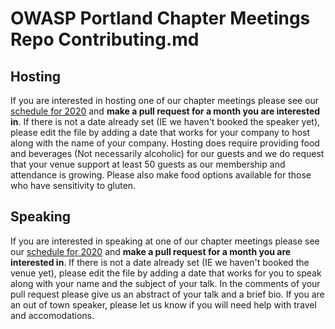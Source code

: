 # OWASP Portland Chapter Meetings Repo Contributing.md

## Hosting
If you are interested in hosting one of our chapter meetings please see our [schedule for 2020](https://github.com/owasp-pdx/Chapter-Meetings/Schedule/2020.md) and **make a pull request for a month you are interested in**.  If there is not a date already set (IE we haven't booked the speaker yet), please edit the file by adding a date that works for your company to host along with the name of your company.  Hosting does require providing food and beverages (Not necessarily alcoholic) for our guests and we do request that your venue support at least 50 guests as our membership and attendance is growing.  Please also make food options available for those who have sensitivity to gluten.

## Speaking
If you are interested in speaking at one of our chapter meetings please see our [schedule for 2020](https://github.com/owasp-pdx/Chapter-Meetings/Schedule/2020.md) and **make a pull request for a month you are interested in**.  If there is not a date already set (IE we haven't booked the venue yet), please edit the file by adding a date that works for you to speak along with your name and the subject of your talk.  In the comments of your pull request please give us an abstract of your talk and a brief bio.  If you are an out of town speaker, please let us know if you will need help with travel and accomodations.  